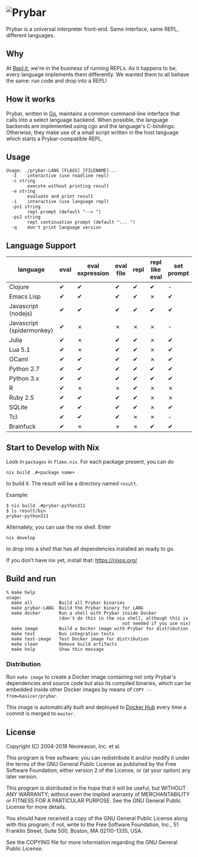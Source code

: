 # ![Prybar](logo.svg)

Prybar is a universal interpreter front-end. Same interface, same
REPL, different languages.

## Why

At [Repl.it](https://repl.it), we're in the business of running REPLs.
As it happens to be, every language implements them differently. We
wanted them to all behave the same: run code and drop into a REPL!

## How it works

Prybar, written in [Go](https://golang.org/), maintains a common
command-line interface that calls into a select language backend. When
possible, the language backends are implemented using cgo and the
language's C-bindings. Otherwise, they make use of a small script
written in the host language which starts a Prybar-compatible REPL.

## Usage

    Usage: ./prybar-LANG [FLAGS] [FILENAME]...
      -I	interactive (use readline repl)
      -c string
        	execute without printing result
      -e string
        	evaluate and print result
      -i	interactive (use language repl)
      -ps1 string
        	repl prompt (default "--> ")
      -ps2 string
        	repl continuation prompt (default "... ")
      -q	don't print language version

## Language Support

| language                  | eval | eval expression | eval file | repl | repl like eval | set prompt |
| ------------------------- | ---- | --------------- | --------- | ---- | -------------- | ---------- |
| Clojure                   | ✔    | ✔               | ✔         | ✔    | ✔              | -          |
| Emacs Lisp                | ✔    | ✔               | ✔         | ✔    | ✗              | ✔          |
| Javascript (nodejs)       | ✔    | ✔               | ✔         | ✔    | ✔              | ✔          |
| Javascript (spidermonkey) | ✔    | ✗               | ✗         | ✗    | ✗              | -          |
| Julia                     | ✔    | ✗               | ✔         | ✔    | ✗              | ✔          |
| Lua 5.1                   | ✔    | ✗               | ✔         | ✔    | ✗              | ✔          |
| OCaml                     | ✔    | ✔               | ✔         | ✔    | ✗              | ✔          |
| Python 2.7                | ✔    | ✔               | ✔         | ✔    | ✔              | ✔          |
| Python 3.x                | ✔    | ✔               | ✔         | ✔    | ✔              | ✔          |
| R                         | ✔    | ✗               | ✗         | ✔    | ✗              | ✗          |
| Ruby 2.5                  | ✔    | ✔               | ✔         | ✔    | ✗              | ✗          |
| SQLite                    | ✔    | ✔               | ✔         | ✔    | ✗              | ✔          |
| Tcl                       | ✔    | ✔               | ✔         | ✗    | ✗              | -          |
| Brainfuck                 | ✔    | ✗               | ✗         | ✗    | ✔              | ✔          |

## Start to Develop with Nix

Look in `packages` in `flake.nix`. For each package present, you can do

```
nix build .#<package name>
```

to build it. The result will be a directory named `result`.

Example:

```
$ nix build .#prybar-python311
$ ls result/bin
prybar-python311
```

Alternately, you can use the nix shell. Enter

```
nix develop
```

to drop into a shell that has all dependencies installed an ready to go.

If you don't have nix yet, install that: https://nixos.org/

## Build and run

    % make help
    usage:
      make all          Build all Prybar binaries
      make prybar-LANG  Build the Prybar binary for LANG
      make docker       Run a shell with Prybar inside Docker 
                        (don't do this in the nix shell, although this is
                                                not needed if you use nix)
      make image        Build a Docker image with Prybar for distribution
      make test         Run integration tests
      make test-image   Test Docker image for distribution
      make clean        Remove build artifacts
      make help         Show this message

### Distribution

Run `make image` to create a Docker image containing not only Prybar's
dependencies and source code but also its compiled binaries, which can
be embedded inside other Docker images by means of `COPY --from=basicer/prybar`.

This image is automatically built and deployed to [Docker
Hub](https://hub.docker.com/) every time a commit is merged to
`master`.

## License

Copyright (C) 2004-2018 Neoreason, Inc. et al.

This program is free software; you can redistribute it and/or
modify it under the terms of the GNU General Public License
as published by the Free Software Foundation; either version 2
of the License, or (at your option) any later version.

This program is distributed in the hope that it will be useful,
but WITHOUT ANY WARRANTY; without even the implied warranty of
MERCHANTABILITY or FITNESS FOR A PARTICULAR PURPOSE. See the
GNU General Public License for more details.

You should have received a copy of the GNU General Public License
along with this program; if not, write to the Free Software
Foundation, Inc., 51 Franklin Street, Suite 500, Boston, MA
02110-1335, USA.

See the COPYING file for more information regarding the GNU General
Public License.
